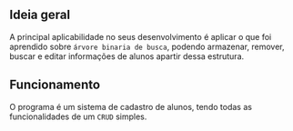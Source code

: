 ## Ideia geral
A principal aplicabilidade no seus desenvolvimento é aplicar o que foi aprendido sobre `árvore binaria de busca`,
podendo armazenar, remover, buscar e editar informações de alunos apartir dessa estrutura.

## Funcionamento
O programa é um sistema de cadastro de alunos, tendo todas as funcionalidades de um `CRUD` simples.
